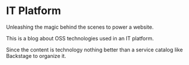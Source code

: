 # IT Platform

Unleashing the magic behind the scenes to power a website.

This is a blog about OSS technologies used in an IT platform.

Since the content is technology nothing better than a service catalog like Backstage to organize it.
